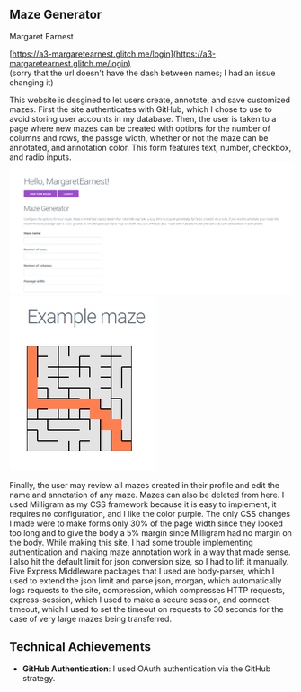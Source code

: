 ## Maze Generator

Margaret Earnest

[https://a3-margaretearnest.glitch.me/login](https://a3-margaretearnest.glitch.me/login)  
(sorry that the url doesn't have the dash between names; I had an issue changing it)

This website is desgined to let users create, annotate, and save customized mazes. First the site authenticates with GitHub,
which I chose to use to avoid storing user accounts in my database. Then, the user is taken to a page where new mazes can be created
with options for the number of columns and rows, the passge width, whether or not the maze can be annotated, and annotation color.
This form features text, number, checkbox, and radio inputs.  
![Maze creation page](makeMaze.PNG)
![Example maze](exampleMaze.PNG)  

Finally, the user may review all mazes created in their profile and edit the name and annotation of any maze. Mazes can also be deleted
from here. I used Milligram as my CSS framework because it is easy to implement, it requires no configuration, and I like the color purple.
The only CSS changes I made were to make forms only 30% of the page width since they looked too long and to give the body a 5% margin since
Milligram had no margin on the body. While making this site, I had some trouble implementing authentication and making maze annotation work
in a way that made sense. I also hit the default limit for json conversion size, so I had to lift it manually. Five Express Middleware packages
that I used are body-parser, which I used to extend the json limit and parse json, morgan, which automatically logs requests to the site, compression,
which compresses HTTP requests, express-session, which I used to make a secure session, and connect-timeout, which I used to set the timeout
on requests to 30 seconds for the case of very large mazes being transferred.

## Technical Achievements

- **GitHub Authentication**: I used OAuth authentication via the GitHub strategy.
